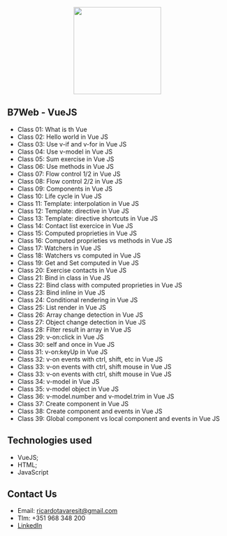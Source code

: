 <p align="center"><img src="https://www.vectorlogo.zone/logos/vuejs/vuejs-ar21.svg" width="200px"></p>

<h2>B7Web - VueJS</h2>

- Class 01: What is th Vue
- Class 02: Hello world in Vue JS
- Class 03: Use v-if and v-for in Vue JS
- Class 04: Use v-model in Vue JS
- Class 05: Sum exercise in Vue JS
- Class 06: Use methods in Vue JS
- Class 07: Flow control 1/2 in Vue JS
- Class 08: Flow control 2/2 in Vue JS
- Class 09: Components in Vue JS
- Class 10: Life cycle in Vue JS
- Class 11: Template: interpolation in Vue JS
- Class 12: Template: directive in Vue JS
- Class 13: Template: directive shortcuts in Vue JS
- Class 14: Contact list exercice in Vue JS
- Class 15: Computed proprieties in Vue JS
- Class 16: Computed proprieties vs methods in Vue JS
- Class 17: Watchers in Vue JS
- Class 18: Watchers  vs computed in Vue JS
- Class 19: Get and Set computed in Vue JS
- Class 20: Exercise contacts in Vue JS
- Class 21: Bind in class in Vue JS
- Class 22: Bind class with computed proprieties in Vue JS
- Class 23: Bind inline in Vue JS
- Class 24: Conditional rendering in Vue JS
- Class 25: List render in Vue JS
- Class 26: Array change detection in Vue JS
- Class 27: Object change detection in Vue JS
- Class 28: Filter result in array in Vue JS
- Class 29: v-on:click in Vue JS
- Class 30: self and once in Vue JS
- Class 31: v-on:keyUp in Vue JS
- Class 32: v-on events with ctrl, shift, etc in Vue JS
- Class 33: v-on events with ctrl, shift mouse in Vue JS
- Class 33: v-on events with ctrl, shift mouse in Vue JS
- Class 34: v-model in Vue JS
- Class 35: v-model object in Vue JS
- Class 36: v-model.number and v-model.trim in Vue JS
- Class 37: Create component in Vue JS
- Class 38: Create component and events in Vue JS
- Class 39: Global component vs local component and events in Vue JS

## Technologies used
- VueJS;
- HTML;
- JavaScript

## Contact Us

- Email: ricardotavaresit@gmail.com
- Tlm: +351 968 348 200
- [LinkedIn](https://www.linkedin.com/in/ricardotavaresit/)